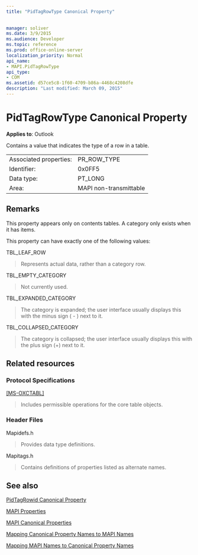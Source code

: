 ```yaml
---
title: "PidTagRowType Canonical Property"
 
 
manager: soliver
ms.date: 3/9/2015
ms.audience: Developer
ms.topic: reference
ms.prod: office-online-server
localization_priority: Normal
api_name:
- MAPI.PidTagRowType
api_type:
- COM
ms.assetid: d57ce5c8-1f60-4709-b86a-4468c4208dfe
description: "Last modified: March 09, 2015"
---
```


# PidTagRowType Canonical Property

  
  
**Applies to**: Outlook 
  
Contains a value that indicates the type of a row in a table.
  
|||
|:-----|:-----|
|Associated properties:  <br/> |PR_ROW_TYPE  <br/> |
|Identifier:  <br/> |0x0FF5  <br/> |
|Data type:  <br/> |PT_LONG  <br/> |
|Area:  <br/> |MAPI non-transmittable  <br/> |
   
## Remarks

This property appears only on contents tables. A category only exists when it has items.
  
This property can have exactly one of the following values:
  
TBL_LEAF_ROW 
  
> Represents actual data, rather than a category row.
    
TBL_EMPTY_CATEGORY 
  
> Not currently used.
    
TBL_EXPANDED_CATEGORY 
  
> The category is expanded; the user interface usually displays this with the minus sign ( - ) next to it.
    
TBL_COLLAPSED_CATEGORY 
  
> The category is collapsed; the user interface usually displays this with the plus sign (+) next to it.
    
## Related resources

### Protocol Specifications

[[MS-OXCTABL]](http://msdn.microsoft.com/library/d33612dc-36a8-4623-8a26-c156cf8aae4b%28Office.15%29.aspx)
  
> Includes permissible operations for the core table objects.
    
### Header Files

Mapidefs.h
  
> Provides data type definitions.
    
Mapitags.h
  
> Contains definitions of properties listed as alternate names.
    
## See also



[PidTagRowid Canonical Property](pidtagrowid-canonical-property.md)


[MAPI Properties](mapi-properties.md)
  
[MAPI Canonical Properties](mapi-canonical-properties.md)
  
[Mapping Canonical Property Names to MAPI Names](mapping-canonical-property-names-to-mapi-names.md)
  
[Mapping MAPI Names to Canonical Property Names](mapping-mapi-names-to-canonical-property-names.md)

